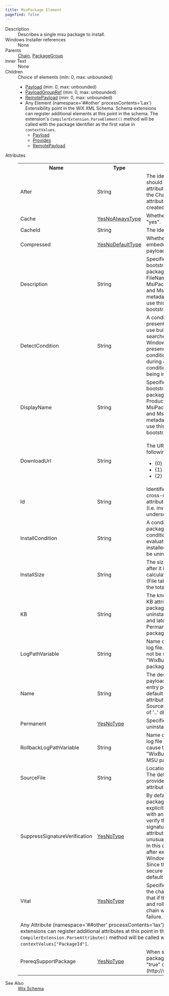 ```yaml
---
title: MsuPackage Element
pagefind: false
---
```

<dl>
  <dt>Description</dt>
  <dd>Describes a single msu package to install.</dd>
  <dt>Windows Installer references</dt>
  <dd>None</dd>
  <dt>Parents</dt>
  <dd>
    <a href="../chain/">Chain</a>, <a href="../packagegroup/">PackageGroup</a></dd>
  <dt>Inner Text</dt>
  <dd>None</dd>
  <dt>Children</dt>
  <dd>Choice of elements (min: 0, max: unbounded)<ul><li><a href="../payload/">Payload</a> (min: 0, max: unbounded)</li><li><a href="../payloadgroupref/">PayloadGroupRef</a> (min: 0, max: unbounded)</li><li><a href="../remotepayload/">RemotePayload</a> (min: 0, max: unbounded)</li><li><span class="extension">Any Element (namespace='##other' processContents='Lax')                  Extensibility point in the WiX XML Schema.  Schema extensions can register additional                 elements at this point in the schema.  The extension's                 <code><nobr>CompilerExtension.ParseElement()</nobr></code>                 method will be called with the package identifier as the first value in                 <code>contextValues</code>.             </span><ul><li><a href="../payload/">Payload</a></li><li><a href="../../dependency/provides" class="extension">Provides</a></li><li><a href="../remotepayload/">RemotePayload</a></li></ul></li></ul></dd>
  <dt>Attributes</dt>
  <dd>
    <table cellspacing="0" cellpadding="0" class="schema">
      <tr>
        <th width="15%">Name</th>
        <th width="15%">Type</th>
        <th width="65%">Description</th>
        <th width="15%">Required</th>
      </tr>
      <tr>
        <td>After</td>
        <td>String</td>
        <td>             The identifier of another package that this one should be installed after. By default the After             attribute is set to the previous sibling package in the Chain or PackageGroup element. If this             attribute is specified ensure that a cycle is not created explicitly or implicitly.         </td>
        <td>&nbsp;</td>
      </tr>
      <tr>
        <td>Cache</td>
        <td><a href="../simple_type_yesnoalwaystype/">YesNoAlwaysType</a></td>
        <td>Whether to cache the package. The default is "yes".</td>
        <td>&nbsp;</td>
      </tr>
      <tr>
        <td>CacheId</td>
        <td>String</td>
        <td>The identifier to use when caching the package.</td>
        <td>&nbsp;</td>
      </tr>
      <tr>
        <td>Compressed</td>
        <td><a href="../simple_type_yesnodefaulttype/">YesNoDefaultType</a></td>
        <td>Whether the package payload should be embedded in a container or left as an external payload.</td>
        <td>&nbsp;</td>
      </tr>
      <tr>
        <td>Description</td>
        <td>String</td>
        <td>           Specifies the description to place in the bootstrapper application data manifest for the package. By default, ExePackages           use the FileName field from the version information, MsiPackages use the ARPCOMMENTS property, and MspPackages use           the Description patch metadata property. Other package types must use this attribute to define a description in the           bootstrapper application data manifest.         </td>
        <td>&nbsp;</td>
      </tr>
      <tr>
        <td>DetectCondition</td>
        <td>String</td>
        <td>             A condition that determines if the package is present on the target system. This condition can use built-in              variables and variables returned by searches. This condition is necessary because Windows doesn't provide a              method to detect the presence of an MsuPackage. Burn uses this condition to determine how to treat this              package during a bundle action; for example, if this condition is false or omitted and the bundle is being              installed, Burn will install this package.           </td>
        <td>&nbsp;</td>
      </tr>
      <tr>
        <td>DisplayName</td>
        <td>String</td>
        <td>           Specifies the display name to place in the bootstrapper application data manifest for the package. By default, ExePackages           use the ProductName field from the version information, MsiPackages use the ProductName property, and MspPackages use           the DisplayName patch metadata property. Other package types must use this attribute to define a display name in the           bootstrapper application data manifest.         </td>
        <td>&nbsp;</td>
      </tr>
      <tr>
        <td>DownloadUrl</td>
        <td>String</td>
        <td><p>The URL to use to download the package. The following substitutions are supported:</p><ul><li>{0} is replaced by the package Id.</li><li>{1} is replaced by the payload Id.</li><li>{2} is replaced by the payload file name.</li></ul></td>
        <td>&nbsp;</td>
      </tr>
      <tr>
        <td>Id</td>
        <td>String</td>
        <td>             Identifier for this package, for ordering and cross-referencing. The default is the Name attribute             modified to be suitable as an identifier (i.e. invalid characters are replaced with underscores).         </td>
        <td>&nbsp;</td>
      </tr>
      <tr>
        <td>InstallCondition</td>
        <td>String</td>
        <td>A condition to evaluate before installing the package. The package will only be installed if the condition evaluates to true. If the condition evaluates to false and the bundle is being installed, repaired, or modified, the package will be uninstalled.</td>
        <td>&nbsp;</td>
      </tr>
      <tr>
        <td>InstallSize</td>
        <td>String</td>
        <td>             The size this package will take on disk in bytes after it is installed. By default, the binder will             calculate the install size by scanning the package (File table for MSIs, Payloads for EXEs)             and use the total for the install size of the package.         </td>
        <td>&nbsp;</td>
      </tr>
      <tr>
        <td>KB</td>
        <td>String</td>
        <td>             The knowledge base identifier for the MSU. The KB attribute must be specified to enable the MSU package to             be uninstalled. Even then MSU uninstallation is only supported on Windows 7 and later. When the KB attribute             is specified, the Permanent attribute will the control whether the package is uninstalled.           </td>
        <td>&nbsp;</td>
      </tr>
      <tr>
        <td>LogPathVariable</td>
        <td>String</td>
        <td>             Name of a Variable that will hold the path to the log file. An empty value will cause the variable to not             be set. The default is "WixBundleLog_[PackageId]" except for MSU packages which default to no logging.         </td>
        <td>&nbsp;</td>
      </tr>
      <tr>
        <td>Name</td>
        <td>String</td>
        <td>             The destination path and file name for this chain payload. Use this attribute to rename the             chain entry point or extract it into a subfolder. The default value is the file name from the             SourceFile attribute, if provided. At a minimum, the Name or SourceFile attribute must be specified.             The use of '..' directories is not allowed.         </td>
        <td>&nbsp;</td>
      </tr>
      <tr>
        <td>Permanent</td>
        <td><a href="../simple_type_yesnotype/">YesNoType</a></td>
        <td>             Specifies whether the package can be uninstalled. The default is "no".         </td>
        <td>&nbsp;</td>
      </tr>
      <tr>
        <td>RollbackLogPathVariable</td>
        <td>String</td>
        <td>             Name of a Variable that will hold the path to the log file used during rollback. An empty value will cause             the variable to not be set. The default is "WixBundleRollbackLog_[PackageId]" except for MSU packages which             default to no logging.         </td>
        <td>&nbsp;</td>
      </tr>
      <tr>
        <td>SourceFile</td>
        <td>String</td>
        <td>             Location of the package to add to the bundle. The default value is the Name attribute, if provided.             At a minimum, the SourceFile or Name attribute must be specified.         </td>
        <td>&nbsp;</td>
      </tr>
      <tr>
        <td>SuppressSignatureVerification</td>
        <td><a href="../simple_type_yesnotype/">YesNoType</a></td>
        <td>           By default, a Bundle will use the hash of a package to verify its contents. If this attribute is explicitly set to "no"           and the package is signed with an Authenticode signature the Bundle will verify the contents of the package using the           signature instead. Therefore, the default for this attribute could be considered to be "yes". It is unusual for "yes" to           be the default of an attribute. In this case, the default was changed in WiX v3.9 after experiencing real-world issues           with Windows verifying Authenticode signatures. Since the Authenticode signatures are no more secure than hashing the           packages directly, the default was changed.         </td>
        <td>&nbsp;</td>
      </tr>
      <tr>
        <td>Vital</td>
        <td><a href="../simple_type_yesnotype/">YesNoType</a></td>
        <td>             Specifies whether the package must succeed for the chain to continue. The default "yes"             indicates that if the package fails then the chain will fail and rollback or stop. If             "no" is specified then the chain will continue even if the package reports failure.         </td>
        <td>&nbsp;</td>
      </tr>
      <tr>
        <td colspan="4">
          <span class="extension">Any Attribute (namespace='##other' processContents='lax')              Extensibility point in the WiX XML Schema.  Schema extensions can register additional             attributes at this point in the schema.  The extension's             <code><nobr>CompilerExtension.ParseAttribute()</nobr></code>             method will be called with the package identifier in             <code><nobr>contextValues["PackageId"]</nobr></code>.         </span>
          <tr>
            <td>
              <span class="extension">PrereqSupportPackage</span>
            </td>
            <td><a href="../../bal/simple_type_yesnotype">YesNoType</a></td>
            <td>                 When set to "yes", the Prereq BA will plan the package to be installed if its InstallCondition is "true" or empty.              (http://schemas.microsoft.com/wix/BalExtension)</td>
            <td>&nbsp;</td>
          </tr>
        </td>
      </tr>
    </table>
  </dd>
  <dt>See Also</dt>
  <dd>
    <a href="../">Wix Schema</a>
  </dd>
</dl>
